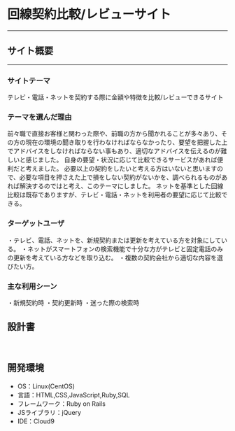 # ​回線契約比較/レビューサイト
---
## サイト概要
---
### サイトテーマ
​テレビ・電話・ネットを契約する際に金額や特徴を比較/レビューできるサイト
### テーマを選んだ理由
​前々職で直接お客様と関わった際や、前職の方から聞かれることが多々あり、その方の現在の環境の聞き取りを行わなければならなかったり、要望を把握した上でアドバイスをしなければならない事もあり、適切なアドバイスを伝えるのが難しいと感じました。
自身の要望・状況に応じて比較できるサービスがあれば便利だと考えました。
必要以上の契約をしたいと考える方はいないと思いますので、必要な項目を押さえた上で損をしない契約がないかを、調べられるものがあれば解決するのではと考え、このテーマにしました。
ネットを基準とした回線比較は既存でありますが、テレビ・電話・ネットを利用者の要望に応じて比較できる。
### ターゲットユーザ
・​テレビ、電話、ネットを、​新規契約または更新を考えている方を対象にしている。
・ネットがスマートフォンの検索機能で十分な方がテレビと固定電話のみの更新を考えている方などを取り込む。
・複数の契約会社から適切な内容を選びたい方。
### 主な利用シーン
​・新規契約時
・契約更新時
・迷った際の検索時
## 設計書
<!--テーマを設定・提出する時点では不要です-->
​
## 開発環境
- OS：Linux(CentOS)
- 言語：HTML,CSS,JavaScript,Ruby,SQL
- フレームワーク：Ruby on Rails
- JSライブラリ：jQuery
- IDE：Cloud9
​
